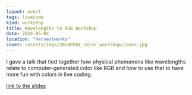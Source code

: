 ```yaml
---
layout: event
tags: livecode
kind: workshop
title: Wavelengths to RGB Workshop
date: 2024-05-04
location: "Harvestworks"
cover: /assets/imgs/20240504_color_workshop/cover.jpg
---
```


I gave a talk that tied together how physical phenomena like wavelengths relate to computer-generated color like RGB and how to use that to have more fun with colors in live coding.

[link to the slides](https://www.thisxorthat.art/talks/color-2024/)

